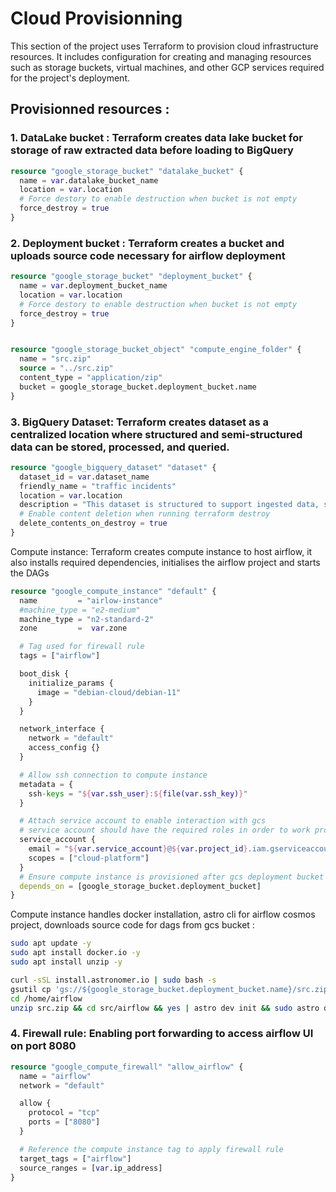 # Cloud Provisionning

This section of the project uses Terraform to provision cloud infrastructure resources. It includes configuration for creating and managing resources such as storage buckets, virtual machines, and other GCP services required for the project's deployment.

## Provisionned resources :
### 1. DataLake bucket : Terraform creates data lake bucket for storage of raw extracted data before loading to BigQuery
```terraform 
resource "google_storage_bucket" "datalake_bucket" {
  name = var.datalake_bucket_name
  location = var.location
  # Force destory to enable destruction when bucket is not empty
  force_destroy = true
}
```
### 2. Deployment bucket : Terraform creates a bucket and uploads source code necessary for airflow deployment
```terraform 
resource "google_storage_bucket" "deployment_bucket" {
  name = var.deployment_bucket_name
  location = var.location
  # Force destory to enable destruction when bucket is not empty
  force_destroy = true
}


resource "google_storage_bucket_object" "compute_engine_folder" {
  name = "src.zip"
  source = "../src.zip"
  content_type = "application/zip"
  bucket = google_storage_bucket.deployment_bucket.name
}
```
### 3. BigQuery Dataset: Terraform creates dataset as a centralized location where structured and semi-structured data can be stored, processed, and queried.

```terraform
resource "google_bigquery_dataset" "dataset" {
  dataset_id = var.dataset_name
  friendly_name = "traffic incidents"
  location = var.location
  description = "This dataset is structured to support ingested data, staging tables, transformed views and analytics"
  # Enable content deletion when running terraform destroy
  delete_contents_on_destroy = true
}
```
Compute instance: Terraform creates compute instance to host airflow, it also installs required dependencies, initialises the airflow project and starts the DAGs 

```terraform
resource "google_compute_instance" "default" {
  name         = "airlow-instance"
  #machine_type = "e2-medium"
  machine_type = "n2-standard-2"
  zone         =  var.zone

  # Tag used for firewall rule
  tags = ["airflow"]

  boot_disk {
    initialize_params {
      image = "debian-cloud/debian-11"
    }
  }

  network_interface {
    network = "default"
    access_config {}
  }

  # Allow ssh connection to compute instance
  metadata = {
    ssh-keys = "${var.ssh_user}:${file(var.ssh_key)}"
  }

  # Attach service account to enable interaction with gcs
  # service account should have the required roles in order to work properly
  service_account {
    email = "${var.service_account}@${var.project_id}.iam.gserviceaccount.com"
    scopes = ["cloud-platform"]
  }
  # Ensure compute instance is provisioned after gcs deployment bucket
  depends_on = [google_storage_bucket.deployment_bucket]
}
```
Compute instance handles docker installation, astro cli for airflow cosmos project,
downloads source code for dags from gcs bucket :

```bash
sudo apt update -y 
sudo apt install docker.io -y 
sudo apt install unzip -y 

curl -sSL install.astronomer.io | sudo bash -s
gsutil cp 'gs://${google_storage_bucket.deployment_bucket.name}/src.zip' /home/airflow
cd /home/airflow
unzip src.zip && cd src/airflow && yes | astro dev init && sudo astro dev start --wait 30m
```
### 4. Firewall rule: Enabling port forwarding to access **airflow UI** on port **8080**

```terraform
resource "google_compute_firewall" "allow_airflow" {
  name = "airflow"
  network = "default"

  allow {
    protocol = "tcp"
    ports = ["8080"]
  }

  # Reference the compute instance tag to apply firewall rule
  target_tags = ["airflow"]
  source_ranges = [var.ip_address]
}


```
